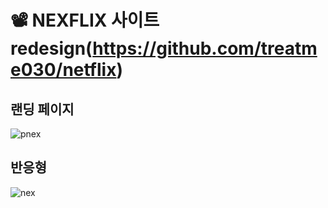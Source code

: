 # 📽 NEXFLIX 사이트 redesign(https://github.com/treatme030/netflix)
## 랜딩 페이지

  ![pnex](https://user-images.githubusercontent.com/74355328/147438716-51e696e9-1420-4ef4-bcd9-56c49f0503fa.gif)
  
## 반응형

  ![nex](https://user-images.githubusercontent.com/74355328/147438984-4b674bce-013c-42e5-af96-72d33ecaf3b2.gif)
